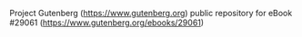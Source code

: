 Project Gutenberg (https://www.gutenberg.org) public repository for eBook #29061 (https://www.gutenberg.org/ebooks/29061)
